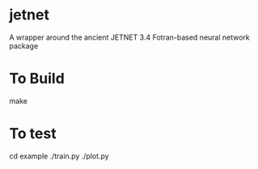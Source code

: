 # jetnet
A wrapper around the ancient JETNET 3.4 Fotran-based neural network package
# To Build
  make
# To test
  cd example
  ./train.py
  ./plot.py
  
